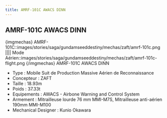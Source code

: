 ```yaml
---
title: AMRF-101C AWACS DINN
---
```


AMRF-101C AWACS DINN
--------------------

{imgmechas}
AMRF-101C::images/stories/saga/gundamseeddestiny/mechas/zaft/amrf-101c.png
||||
Mode Aérien::images/stories/saga/gundamseeddestiny/mechas/zaft/amrf-101c-flight.png
{/imgmechas}
AMRF-101C AWACS DINN   
  
- Type : Mobile Suit de Production Massive Aérien de Reconnaissance  
- Concepteur : ZAFT  
- Taille : 18.93m  
- Poids : 37.33t  
- Equipements : AWACS - Airbone Warning and Control System  
- Armement : Mitrailleuse lourde 76 mm MMI-M7S, Mitrailleuse anti-aérien 190mm MMI-M100  
- Mechanical Designer : Kunio Okawara

